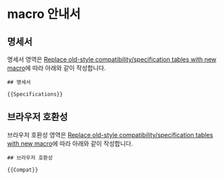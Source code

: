 # macro 안내서

## 명세서

명세서 영역은 [Replace old-style compatibility/specification tables with new macro](https://github.com/mdn/translated-content/issues/5618)에 따라 아래와 같이 작성합니다.

```
## 명세서

{{Specifications}}
```

## 브라우저 호환성

브라우저 호환성 영역은 [Replace old-style compatibility/specification tables with new macro](https://github.com/mdn/translated-content/issues/5618)에 따라 아래와 같이 작성합니다.

```
## 브라우저 호환성

{{Compat}}
```
